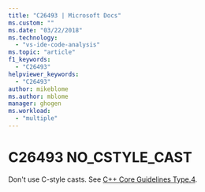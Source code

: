 ```yaml
---
title: "C26493 | Microsoft Docs"
ms.custom: ""
ms.date: "03/22/2018"
ms.technology: 
  - "vs-ide-code-analysis"
ms.topic: "article"
f1_keywords: 
  - "C26493"
helpviewer_keywords: 
  - "C26493"
author: mikeblome
ms.author: mblome
manager: ghogen
ms.workload: 
  - "multiple"
---
```

# C26493 NO_CSTYLE_CAST

Don't use C-style casts. See [C++ Core Guidelines Type.4](https://github.com/isocpp/CppCoreGuidelines/blob/master/CppCoreGuidelines.md#SS-type).
